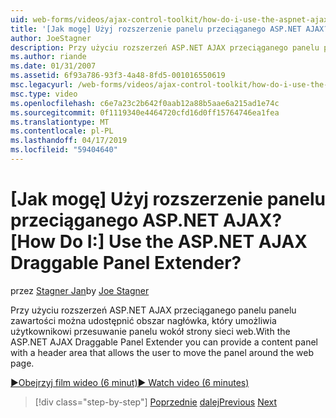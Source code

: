 ```yaml
---
uid: web-forms/videos/ajax-control-toolkit/how-do-i-use-the-aspnet-ajax-draggable-panel-extender
title: '[Jak mogę] Użyj rozszerzenie panelu przeciąganego ASP.NET AJAX? | Microsoft Docs'
author: JoeStagner
description: Przy użyciu rozszerzeń ASP.NET AJAX przeciąganego panelu panelu zawartości można udostępnić obszar nagłówka, który umożliwia użytkownikowi przesuwanie panelu wokół strony sieci web.
ms.author: riande
ms.date: 01/31/2007
ms.assetid: 6f93a786-93f3-4a48-8fd5-001016550619
msc.legacyurl: /web-forms/videos/ajax-control-toolkit/how-do-i-use-the-aspnet-ajax-draggable-panel-extender
msc.type: video
ms.openlocfilehash: c6e7a23c2b642f0aab12a88b5aae6a215ad1e74c
ms.sourcegitcommit: 0f1119340e4464720cfd16d0ff15764746ea1fea
ms.translationtype: MT
ms.contentlocale: pl-PL
ms.lasthandoff: 04/17/2019
ms.locfileid: "59404640"
---
```

# <a name="how-do-i-use-the-aspnet-ajax-draggable-panel-extender"></a><span data-ttu-id="82290-104">[Jak mogę] Użyj rozszerzenie panelu przeciąganego ASP.NET AJAX?</span><span class="sxs-lookup"><span data-stu-id="82290-104">[How Do I:] Use the ASP.NET AJAX Draggable Panel Extender?</span></span>

<span data-ttu-id="82290-105">przez [Stagner Jan](https://github.com/JoeStagner)</span><span class="sxs-lookup"><span data-stu-id="82290-105">by [Joe Stagner](https://github.com/JoeStagner)</span></span>

<span data-ttu-id="82290-106">Przy użyciu rozszerzeń ASP.NET AJAX przeciąganego panelu panelu zawartości można udostępnić obszar nagłówka, który umożliwia użytkownikowi przesuwanie panelu wokół strony sieci web.</span><span class="sxs-lookup"><span data-stu-id="82290-106">With the ASP.NET AJAX Draggable Panel Extender you can provide a content panel with a header area that allows the user to move the panel around the web page.</span></span>

[<span data-ttu-id="82290-107">&#9654;Obejrzyj film wideo (6 minut)</span><span class="sxs-lookup"><span data-stu-id="82290-107">&#9654; Watch video (6 minutes)</span></span>](https://channel9.msdn.com/Blogs/ASP-NET-Site-Videos/how-do-i-use-the-aspnet-ajax-draggable-panel-extender)

> [!div class="step-by-step"]
> <span data-ttu-id="82290-108">[Poprzednie](how-do-i-use-the-aspnet-ajax-collapsable-panel-extender.md)
> [dalej](how-do-i-use-the-aspnet-ajax-dynamicpopulate-extender.md)</span><span class="sxs-lookup"><span data-stu-id="82290-108">[Previous](how-do-i-use-the-aspnet-ajax-collapsable-panel-extender.md)
[Next](how-do-i-use-the-aspnet-ajax-dynamicpopulate-extender.md)</span></span>
